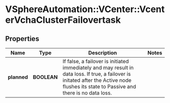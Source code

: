 # VSphereAutomation::VCenter::VcenterVchaClusterFailovertask

## Properties
Name | Type | Description | Notes
------------ | ------------- | ------------- | -------------
**planned** | **BOOLEAN** | If false, a failover is initiated immediately and may result in data loss.  If true, a failover is initated after the Active node flushes its state to Passive and there is no data loss. | 


